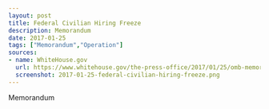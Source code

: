 ```yaml
---
layout: post
title: Federal Civilian Hiring Freeze
description: Memorandum
date: 2017-01-25
tags: ["Memorandum","Operation"]
sources: 
- name: WhiteHouse.gov
  url: https://www.whitehouse.gov/the-press-office/2017/01/25/omb-memorandum-immediate-actions-and-initial-guidance-federal-civilian
  screenshot: 2017-01-25-federal-civilian-hiring-freeze.png
---
```

Memorandum